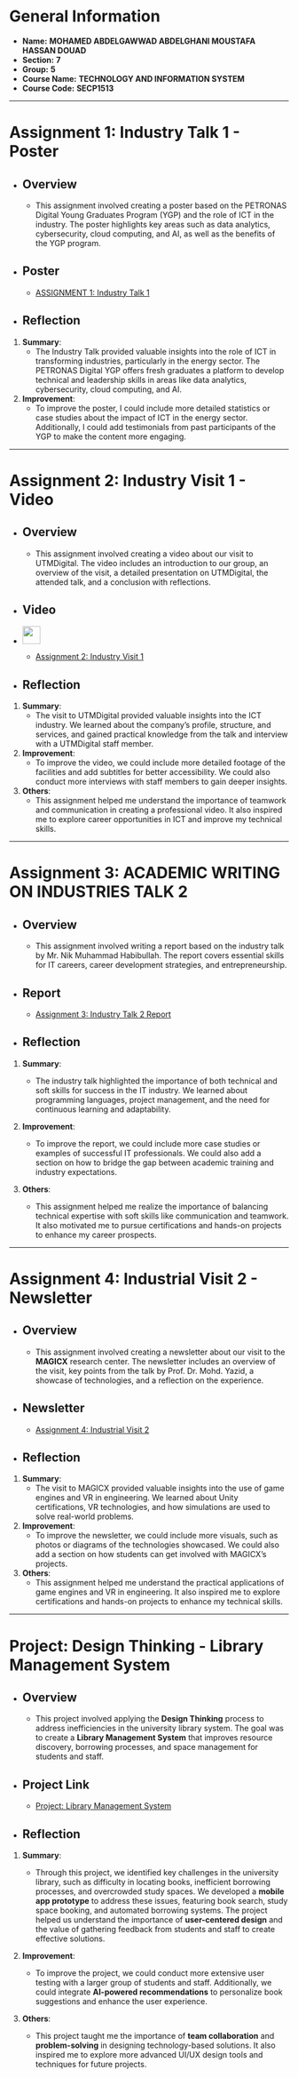 # General Information
- **Name:** **MOHAMED ABDELGAWWAD ABDELGHANI MOUSTAFA HASSAN DOUAD**
- **Section:** **7**
- **Group:** **5**
- **Course Name:** **TECHNOLOGY AND INFORMATION SYSTEM**
- **Course Code:** **SECP1513**
------------------------------------------------------------------------------------------------------------------------------

# Assignment 1: Industry Talk 1 - Poster

- ## Overview
   - This assignment involved creating a poster based on the PETRONAS Digital Young Graduates Program (YGP) and the role of ICT in the industry. The poster highlights key areas such as data analytics, cybersecurity, cloud computing, and AI, as well as the benefits of the YGP program.

- ## Poster
   - [ASSIGNMENT 1: Industry Talk 1](https://github.com/MoAbdo122004/TIS/blob/97e967bb1c1815b9d98e53dce050bad30f39c374/ASSIGNMENT%201%20(Industry%20Talk%201)%20.pdf)
- ## Reflection
1. **Summary**:
   - The Industry Talk provided valuable insights into the role of ICT in transforming industries, particularly in the energy sector. The PETRONAS Digital YGP offers fresh graduates a platform to develop technical and leadership skills in areas like data analytics, cybersecurity, cloud computing, and AI.
2. **Improvement**:
   - To improve the poster, I could include more detailed statistics or case studies about the impact of ICT in the energy sector. Additionally, I could add testimonials from past participants of the YGP to make the content more engaging.

------------------------------------------------------------------------------------------------------------------------------

# Assignment 2: Industry Visit 1 - Video

- ## Overview
   - This assignment involved creating a video about our visit to UTMDigital. The video includes an introduction to our group, an overview of the visit, a detailed presentation on UTMDigital, the attended talk, and a conclusion with reflections.

- ## Video
 - [<p align="left"> <a href="https://youtu.be/PaKAiLU_Kic" target="_blank" rel="noreferrer"> <picture> <source media="(prefers-color-scheme: dark)" srcset="https://raw.githubusercontent.com/danielcranney/readme-generator/main/public/icons/socials/youtube-dark.svg" /> <source media="(prefers-color-scheme: light)" srcset="https://raw.githubusercontent.com/danielcranney/readme-generator/main/public/icons/socials/youtube.svg" /> <img src="https://raw.githubusercontent.com/danielcranney/readme-generator/main/public/icons/socials/youtube.svg" width="32" height="32" /> </picture> </a></p>](https://youtu.be/PaKAiLU_Kic)

   - [Assignment 2: Industry Visit 1](https://github.com/MoAbdo122004/TIS/blob/d99ab942ad73f89653c000db6bc02f6bfba47a41/ASSIGNMENT%202%20(VIDEO)%20-%20Industrial%20visit%201.md)

- ## Reflection
1. **Summary**:
   - The visit to UTMDigital provided valuable insights into the ICT industry. We learned about the company’s profile, structure, and services, and gained practical knowledge from the talk and interview with a UTMDigital staff member.
2. **Improvement**:
   - To improve the video, we could include more detailed footage of the facilities and add subtitles for better accessibility. We could also conduct more interviews with staff members to gain deeper insights.
3. **Others**:
   - This assignment helped me understand the importance of teamwork and communication in creating a professional video. It also inspired me to explore career opportunities in ICT and improve my technical skills.

------------------------------------------------------------------------------------------------------------------------------

# Assignment 3:  ACADEMIC WRITING ON INDUSTRIES TALK 2

- ## Overview
   - This assignment involved writing a report based on the industry talk by Mr. Nik Muhammad Habibullah. The report covers essential skills for IT careers, career development strategies, and entrepreneurship.

- ## Report
   - [Assignment 3: Industry Talk 2 Report](https://github.com/MoAbdo122004/TIS/blob/d7e1670dfdd7b7a3cee76167451fe5b58cdd4bd7/ASSIGNMENT%203%20-%20INDUSTRIAL%20TALK%202%20(Academic%20Writing)%20.pdf) 

- ## Reflection
1. **Summary**:
   - The industry talk highlighted the importance of both technical and soft skills for success in the IT industry. We learned about programming languages, project management, and the need for continuous learning and adaptability.
   
2. **Improvement**:
   - To improve the report, we could include more case studies or examples of successful IT professionals. We could also add a section on how to bridge the gap between academic training and industry expectations.
   
3. **Others**:
   - This assignment helped me realize the importance of balancing technical expertise with soft skills like communication and teamwork. It also motivated me to pursue certifications and hands-on projects to enhance my career prospects.

------------------------------------------------------------------------------------------------------------------------------

# Assignment 4: Industrial Visit 2 - Newsletter

- ## Overview
   - This assignment involved creating a newsletter about our visit to the **MAGICX** research center. The newsletter includes an overview of the visit, key points from the talk by Prof. Dr. Mohd. Yazid, a showcase of technologies, and a reflection on the experience.

- ## Newsletter
   - [Assignment 4: Industrial Visit 2](https://github.com/MoAbdo122004/TIS/blob/baefcd81200decb7d9ca86094e887cf27387e821/ASSIGNMENT%204%20(Industrial%20Visit%202)%20-%20NEWSLETTER.pdf)

- ## Reflection
1. **Summary**:
   - The visit to MAGICX provided valuable insights into the use of game engines and VR in engineering. We learned about Unity certifications, VR technologies, and how simulations are used to solve real-world problems.
2. **Improvement**:
   - To improve the newsletter, we could include more visuals, such as photos or diagrams of the technologies showcased. We could also add a section on how students can get involved with MAGICX’s projects.
3. **Others**:
   - This assignment helped me understand the practical applications of game engines and VR in engineering. It also inspired me to explore certifications and hands-on projects to enhance my technical skills.

------------------------------------------------------------------------------------------------------------------------------

# Project: Design Thinking - Library Management System

- ## Overview
   - This project involved applying the **Design Thinking** process to address inefficiencies in the university library system. The goal was to create a **Library Management System** that improves resource discovery, borrowing processes, and space management for students and staff.

- ## Project Link
   - [Project: Library Management System](https://github.com/MoAbdo122004/TIS/blob/466b776cfb8ef0cada6bf5a5e9155217dbd0f09c/PROJECT%20DESIGN%20THINKING.pdf)

- ## Reflection
1. **Summary**: 
   - Through this project, we identified key challenges in the university library, such as difficulty in locating books, inefficient borrowing processes, and overcrowded study spaces. We developed a **mobile app prototype** to address these issues, featuring book search, study space booking, and automated borrowing systems. The project helped us understand the importance of **user-centered design** and the value of gathering feedback from students and staff to create effective solutions.
   
2. **Improvement**: 
   - To improve the project, we could conduct more extensive user testing with a larger group of students and staff. Additionally, we could integrate **AI-powered recommendations** to personalize book suggestions and enhance the user experience.
   
3. **Others**: 
   - This project taught me the importance of **team collaboration** and **problem-solving** in designing technology-based solutions. It also inspired me to explore more advanced UI/UX design tools and techniques for future projects.

